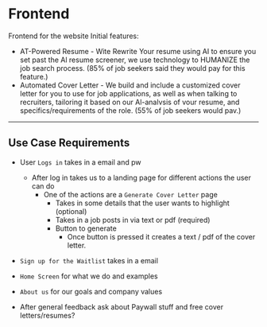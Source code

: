 # Frontend
Frontend for the website
Initial features:
- ﻿﻿AT-Powered Resume - Wite Rewrite Your resume using AI to ensure you set past the Al resume screener, we use technology to HUMANIZE the job search process. (85% of job seekers said they would pay for this feature.)
- Automated Cover Letter - We build and include a customized cover letter for you to use for job applications, as well as when talking to recruiters, tailoring it based on our Al-analvsis of vour resume, and specifics/requirements of the role. (55% of job seekers would pav.)

<hr/>

## Use Case Requirements

- User `Logs in` takes in a email and pw
  - After log in takes us to a landing page for different actions the user can do
    - One of the actions are a `Generate Cover Letter` page
      - Takes in some details that the user wants to highlight (optional)
      - Takes in a job posts in via text or pdf (required)
      - Button to generate
        - Once button is pressed it creates a text / pdf of the cover letter.

- `Sign up for the Waitlist` takes in a email

- `Home Screen` for what we do and examples

- `About us` for our goals and company values

- After general feedback ask about Paywall stuff and free cover letters/resumes? 

